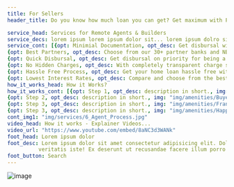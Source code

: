```yaml
---
title: For Sellers
header_title: Do you know how much loan you can get? Get maximum with Property Care

service_head: Services for Remote Agents & Builders
service_decs: lorem ipsum lorem ipsum dolor sit... lorem ipsum dolro sit...
service_cont: [{opt: Minimial Documentation, opt_desc: Get disbursal with minimum documentation sitting at home.},
{opt: Best Partners, opt_desc: Choose from our 30+ partner banks and NBFCs you already know and trust for years.},
{opt: Quick Disbursal, opt_desc: Get disbursal on priority for being a NoBroker previliged customer.},
{opt: No Hidden Charges, opt_desc: With completely transparent charge structure, you can make an informed decision beforehand.},
{opt: Hassle Free Process, opt_desc: Get your home loan hassle free with end to end guidance from our Home Loan Experts.},
{opt: Lowest Interest Rates, opt_desc: Compare and choose from the best offers by our partners starting from 7.90% interst rate},]
how_it_works_head: How it Works?
how_it_works_cont: [{opt: Step 1, opt_desc: description in short., img: "img/amenities/Builder and developer.svg"},
{opt: Step 2, opt_desc: description in short., img: "img/amenities/Buyer.svg" },
{opt: Step 3, opt_desc: description in short., img: "img/amenities/Franchise service.svg" },
{opt: Step 3, opt_desc: description in short., img: "img/amenities/Happy customer.svg" }]
cont_img1: "img/services/6_Agent_Process.jpg"
video_head: How it works - Explainer Videos...
video_url: "https://www.youtube.com/embed/8aNC3d3WANk"
foot_head: Lorem ipsum dolor
foot_desc: Lorem ipsum dolor sit amet consectetur adipisicing elit. Dolores voluptatibus, autem harum quisquam cum 
          veritatis iste! Ex deserunt ut recusandae facere illum porro ipsam natus iusto. Voluptates, aliquid! Hic, aliquid.
foot_button: Search    
---
```

![image](/img/services/6_Agent_Process.jpg)
